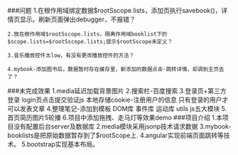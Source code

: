 ###问题
    1.在根作用域绑定数据$rootSscope.lists，添加页执行savebook()，详情页显示。刷新页面弹出debugger，不报错？
  
    2.放在根作用域$rootSscope.lists，隔离作用域booklist下的$scope.lists=$rootSscope.lists;提示$rootSscope未定义？
   
    3.音乐播放控件太low，有没有更改播放控件的方法？
    
    4.mybook-添加图书后，数据暂时存在缓存里，新添加的数据点击-跳转详情，却调到主页去了？
###未完成效果
    1.media延迟加载背景图片
    2.搜索栏-百度搜索
    3.登录页+第三方登录
      login页点击提交验证js
      本地存储cookie-注册用户的信息
      只有登录的用户才可以发表文章
    4.整理笔记-添加到模板
      DOM库
      事件库
      运动库
      utils
      js五大模块
    5.首页简历图片5轮播
    6.项目中添加拖拽、走马灯等效果demo
###项目介绍
    1.本项目没有配置后台server及数据库
    2.media模块采用jsonp技术请求数据
    3.mybook-booklists是把原始数据暂存到了$rootScope上.
    4.angular实现前端页面跳转等技术。
    5.bootstrap实现基本布局。